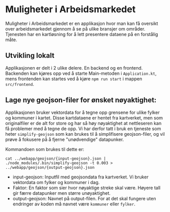 # Muligheter i Arbeidsmarkedet

Muligheter i Arbeidsmarkedet er en applikasjon hvor man kan få oversikt over arbeidsmarkedet
gjennom å se på ulike bransjer om områder. Tjenesten har en kartløsning for å lett presentere
dataene på en forstålig måte.

## Utvikling lokalt

Applikasjonen er delt i 2 ulike delere. En backend og en frontend. Backenden kan kjøres opp ved å starte
Main-metoden i `Application.kt`, mens frontenden kan startes ved å kjøre `npm run start` i mappen `src/frontend`.

## Lage nye geojson-filer for ønsket nøyaktighet:

Applikasjonen bruker vektordata for å tegne opp grensene for ulike fylker og kommuner i kartet. Disse kartdataene er hentet
fra kartverket, men som originalfiler er de alt for store og har så høy nøyaktighet at nettleseren kan få problemer med å
tegne de opp. Vi har derfor tatt i bruk en tjeneste som heter `simplify-geojson` som kan brukes til å simplifisere
geojson-filer, og vil prøve å fokusere på å fjerne "unødvendige" datapunker.

Kommandoen som brukes til dette er:

```
cat ../webapp/geojson/{input-geojson}.json | ./node_modules/.bin/simplify-geojson -t 0.003 > ../webapp/geojson/{output-geojson}.json
```

* input-geojson: Inputfil med geojsondata fra kartverket. Vi bruker vektordata om fylker og kommuner i dag.
* Faktor: En faktor som sier hvor nøyaktige streke skal være. Høyere tall gir færre datapunker men større unøyaktighet.
* output-geojson: Navnet på output-filen. For at det skal fungere uten endringer av koden må navnet være `kommuner` eller `fylker`.



